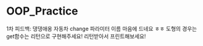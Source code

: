 # OOP_Practice

1차 피드백: 댕댕애옹 자동차 change 파라미터 이름 마음에 드네요 ㅎㅎ 도형의 경우는 get함수는 리턴으로 구현해주세요! 리턴받아서 프린트해보세요!
